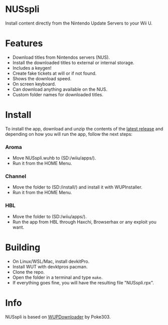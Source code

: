 # NUSspli
Install content directly from the Nintendo Update Servers to your Wii U.

# Features
- Download titles from Nintendos servers (NUS).
- Install the downloaded titles to external or internal storage.
- Includes a keygen!
- Create fake tickets at will or if not found.
- Shows the download speed.
- On screen keyboard.
- Can download anything available on the NUS.
- Custom folder names for downloaded titles.

# Install
To install the app, download and unzip the contents of the [latest release](https://github.com/V10lator/NUSspli/releases) and depending on how you will run the app, follow the next steps:

### Aroma
- Move NUSspli.wuhb to (SD:/wiiu/apps/).
- Run it from the HOME Menu.

### Channel
- Move the folder to (SD:/install/) and install it with WUPInstaller.
- Run it from the HOME Menu.

### HBL
- Move the folder to (SD:/wiiu/apps/).
- Run the app from HBL through Haxchi, Browserhax or any exploit you want.

# Building
- On Linux/WSL/Mac, install devkitPro.
- Install WUT with devktpros pacman.
- Clone the repo.
- Open the folder in a terminal and type `make`.
- If everything goes fine, you will have the resulting file "NUSspli.rpx".

# Info
NUSspli is based on [WUPDownloader](https://github.com/Pokes303/WUPDownloader) by Poke303.
